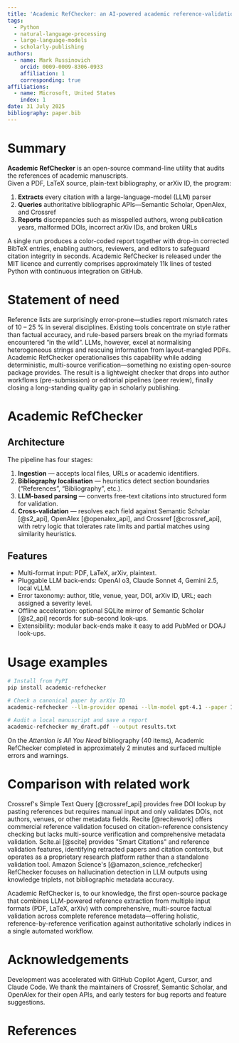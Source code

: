 ```yaml
---
title: 'Academic RefChecker: an AI-powered academic reference-validation tool'
tags:
  - Python
  - natural-language-processing
  - large-language-models
  - scholarly-publishing
authors:
  - name: Mark Russinovich
    orcid: 0009-0009-8306-0933
    affiliation: 1
    corresponding: true
affiliations:
  - name: Microsoft, United States
    index: 1
date: 31 July 2025
bibliography: paper.bib
---
```


# Summary

**Academic RefChecker** is an open-source command-line utility that audits the references of academic manuscripts.  
Given a PDF, LaTeX source, plain-text bibliography, or arXiv ID, the program:

1. **Extracts** every citation with a large-language-model (LLM) parser  
2. **Queries** authoritative bibliographic APIs—Semantic Scholar, OpenAlex, and Crossref
3. **Reports** discrepancies such as misspelled authors, wrong publication years, malformed DOIs, incorrect arXiv IDs, and broken URLs  

A single run produces a color-coded report together with drop-in corrected BibTeX entries, enabling authors, reviewers, and editors to safeguard citation integrity in seconds. Academic RefChecker is released under the MIT licence and currently comprises approximately 11k lines of tested Python with continuous integration on GitHub.

# Statement of need

Reference lists are surprisingly error-prone—studies report mismatch rates of 10 – 25 % in several disciplines. Existing tools concentrate on style rather than factual accuracy, and rule-based parsers break on the myriad formats encountered “in the wild”. LLMs, however, excel at normalising heterogeneous strings and rescuing information from layout-mangled PDFs. Academic RefChecker operationalises this capability while adding deterministic, multi-source verification—something no existing open-source package provides. The result is a lightweight checker that drops into author workflows (pre-submission) or editorial pipelines (peer review), finally closing a long-standing quality gap in scholarly publishing.

# Academic RefChecker

## Architecture

The pipeline has four stages:

1. **Ingestion** — accepts local files, URLs or academic identifiers.  
2. **Bibliography localisation** — heuristics detect section boundaries (“References”, “Bibliography”, etc.).  
3. **LLM-based parsing** — converts free-text citations into structured form for validation.  
4. **Cross-validation** — resolves each field against Semantic Scholar [@s2_api], OpenAlex [@openalex_api], and Crossref [@crossref_api], with retry logic that tolerates rate limits and partial matches using similarity heuristics.

## Features

* Multi-format input: PDF, LaTeX, arXiv, plaintext.  
* Pluggable LLM back-ends: OpenAI o3, Claude Sonnet 4, Gemini 2.5, local vLLM.  
* Error taxonomy: author, title, venue, year, DOI, arXiv ID, URL; each assigned a severity level.  
* Offline acceleration: optional SQLite mirror of Semantic Scholar [@s2_api] records for sub-second look-ups.  
* Extensibility: modular back-ends make it easy to add PubMed or DOAJ look-ups.

# Usage examples

```bash
# Install from PyPI
pip install academic-refchecker

# Check a canonical paper by arXiv ID
academic-refchecker --llm-provider openai --llm-model gpt-4.1 --paper 1706.03762

# Audit a local manuscript and save a report
academic-refchecker my_draft.pdf --output results.txt
````

On the *Attention Is All You Need* bibliography (40 items), Academic RefChecker completed in approximately 2 minutes and surfaced multiple errors and warnings.

# Comparison with related work

Crossref's Simple Text Query [@crossref_api] provides free DOI lookup by pasting references but requires manual input and only validates DOIs, not authors, venues, or other metadata fields.
Recite [@recitework] offers commercial reference validation focused on citation-reference consistency checking but lacks multi-source verification and comprehensive metadata validation.
Scite.ai [@scite] provides "Smart Citations" and reference validation features, identifying retracted papers and citation contexts, but operates as a proprietary research platform rather than a standalone validation tool.
Amazon Science's [@amazon_science_refchecker] RefChecker focuses on hallucination detection in LLM outputs using knowledge triplets, not bibliographic metadata accuracy.

Academic RefChecker is, to our knowledge, the first open-source package that combines LLM-powered reference extraction from multiple input formats (PDF, LaTeX, arXiv) with comprehensive, multi-source factual validation across complete reference metadata—offering holistic, reference-by-reference verification against authoritative scholarly indices in a single automated workflow.

# Acknowledgements

Development was accelerated with GitHub Copilot Agent, Cursor, and Claude Code.
We thank the maintainers of Crossref, Semantic Scholar, and OpenAlex for their open APIs, and early testers for bug reports and feature suggestions.

# References

